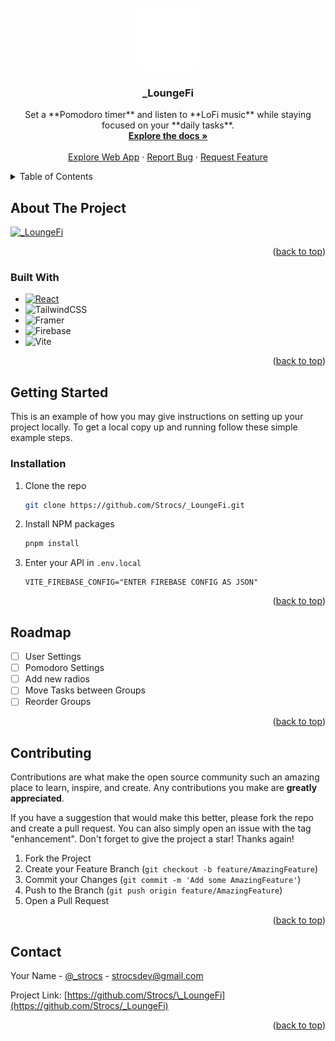 <!-- PROJECT LOGO -->
<br />
<div align="center">
  <a href="https://github.com/Strocs/_LoungeFi">
    <img src="./public/logo.svg" alt="Logo" width="100" height="100">
  </a>

<h3 align="center">_LoungeFi</h3>
  <p align="center">
    Set a **Pomodoro timer** and listen to **LoFi music** while staying focused on your **daily tasks**.
    <br />
    <a href="https://github.com/Strocs/_LoungeFi"><strong>Explore the docs »</strong></a>
    <br />
    <br />
    <a href="https://loungefi.vercel.app">Explore Web App</a>
    ·
    <a href="https://github.com/Strocs/_LoungeFi/issues">Report Bug</a>
    ·
    <a href="https://github.com/Strocs/_LoungeFi/issues">Request Feature</a>
  </p>
</div>

<!-- TABLE OF CONTENTS -->
<details>
  <summary>Table of Contents</summary>
  <ol>
    <li>
      <a href="#about-the-project">About The Project</a>
      <ul>
        <li><a href="#built-with">Built With</a></li>
      </ul>
    </li>
    <li>
      <a href="#getting-started">Getting Started</a>
      <ul>
        <li><a href="#installation">Installation</a></li>
      </ul>
    </li>
    <li><a href="#roadmap">Roadmap</a></li>
    <li><a href="#contributing">Contributing</a></li>
    <li><a href="#contact">Contact</a></li>
  </ol>
</details>

<!-- ABOUT THE PROJECT -->

## About The Project

[![_LoungeFi](https://i.ibb.co/z408Nsw/Screenshot-2024-01-16-000152.png)](https://loungefi.vercel.app)

<p align="right">(<a href="#readme-top">back to top</a>)</p>

### Built With

- [![React][React.js]][React-url]
- ![TailwindCSS](https://img.shields.io/badge/tailwindcss-%2338B2AC.svg?style=for-the-badge&logo=tailwind-css&logoColor=white)
- ![Framer](https://img.shields.io/badge/Framer-black?style=for-the-badge&logo=framer&logoColor=blue)
- ![Firebase](https://img.shields.io/badge/Firebase-039BE5?style=for-the-badge&logo=Firebase&logoColor=white)
- ![Vite](https://img.shields.io/badge/vite-%23646CFF.svg?style=for-the-badge&logo=vite&logoColor=white)

<p align="right">(<a href="#readme-top">back to top</a>)</p>

<!-- GETTING STARTED -->

## Getting Started

This is an example of how you may give instructions on setting up your project locally.
To get a local copy up and running follow these simple example steps.

### Installation

1. Clone the repo
   ```sh
   git clone https://github.com/Strocs/_LoungeFi.git
   ```
2. Install NPM packages
   ```sh
   pnpm install
   ```
3. Enter your API in `.env.local`
   ```.env
   VITE_FIREBASE_CONFIG="ENTER FIREBASE CONFIG AS JSON"
   ```

<p align="right">(<a href="#readme-top">back to top</a>)</p>

<!-- ROADMAP -->

## Roadmap

- [ ] User Settings
- [ ] Pomodoro Settings
- [ ] Add new radios
- [ ] Move Tasks between Groups
- [ ] Reorder Groups

<p align="right">(<a href="#readme-top">back to top</a>)</p>

<!-- CONTRIBUTING -->

## Contributing

Contributions are what make the open source community such an amazing place to learn, inspire, and create. Any contributions you make are **greatly appreciated**.

If you have a suggestion that would make this better, please fork the repo and create a pull request. You can also simply open an issue with the tag "enhancement".
Don't forget to give the project a star! Thanks again!

1. Fork the Project
2. Create your Feature Branch (`git checkout -b feature/AmazingFeature`)
3. Commit your Changes (`git commit -m 'Add some AmazingFeature'`)
4. Push to the Branch (`git push origin feature/AmazingFeature`)
5. Open a Pull Request

<p align="right">(<a href="#readme-top">back to top</a>)</p>

<!-- CONTACT -->

## Contact

Your Name - [@\_strocs](https://twitter.com/_strocs) - strocsdev@gmail.com

Project Link: [https://github.com/Strocs/\_LoungeFi](https://github.com/Strocs/_LoungeFi)

<p align="right">(<a href="#readme-top">back to top</a>)</p>

<!-- MARKDOWN LINKS & IMAGES -->
<!-- https://www.markdownguide.org/basic-syntax/#reference-style-links -->

[contributors-shield]: https://img.shields.io/github/contributors/Strocs/_LoungeFi.svg?style=for-the-badge
[contributors-url]: https://github.com/Strocs/_LoungeFi/graphs/contributors
[forks-shield]: https://img.shields.io/github/forks/Strocs/_LoungeFi.svg?style=for-the-badge
[forks-url]: https://github.com/Strocs/_LoungeFi/network/members
[stars-shield]: https://img.shields.io/github/stars/Strocs/_LoungeFi.svg?style=for-the-badge
[stars-url]: https://github.com/Strocs/_LoungeFi/stargazers
[issues-shield]: https://img.shields.io/github/issues/Strocs/_LoungeFi.svg?style=for-the-badge
[issues-url]: https://github.com/Strocs/_LoungeFi/issues
[license-shield]: https://img.shields.io/github/license/Strocs/_LoungeFi.svg?style=for-the-badge
[license-url]: https://github.com/Strocs/_LoungeFi/blob/master/LICENSE.txt
[linkedin-shield]: https://img.shields.io/badge/-LinkedIn-black.svg?style=for-the-badge&logo=linkedin&colorB=555
[linkedin-url]: https://linkedin.com/in/igmolinap
[product-screenshot]: images/screenshot.png
[Next.js]: https://img.shields.io/badge/next.js-000000?style=for-the-badge&logo=nextdotjs&logoColor=white
[Next-url]: https://nextjs.org/
[React.js]: https://img.shields.io/badge/React-20232A?style=for-the-badge&logo=react&logoColor=61DAFB
[React-url]: https://reactjs.org/
[Vue.js]: https://img.shields.io/badge/Vue.js-35495E?style=for-the-badge&logo=vuedotjs&logoColor=4FC08D
[Vue-url]: https://vuejs.org/
[Angular.io]: https://img.shields.io/badge/Angular-DD0031?style=for-the-badge&logo=angular&logoColor=white
[Angular-url]: https://angular.io/
[Svelte.dev]: https://img.shields.io/badge/Svelte-4A4A55?style=for-the-badge&logo=svelte&logoColor=FF3E00
[Svelte-url]: https://svelte.dev/
[Laravel.com]: https://img.shields.io/badge/Laravel-FF2D20?style=for-the-badge&logo=laravel&logoColor=white
[Laravel-url]: https://laravel.com
[Bootstrap.com]: https://img.shields.io/badge/Bootstrap-563D7C?style=for-the-badge&logo=bootstrap&logoColor=white
[Bootstrap-url]: https://getbootstrap.com
[JQuery.com]: https://img.shields.io/badge/jQuery-0769AD?style=for-the-badge&logo=jquery&logoColor=white
[JQuery-url]: https://jquery.com
